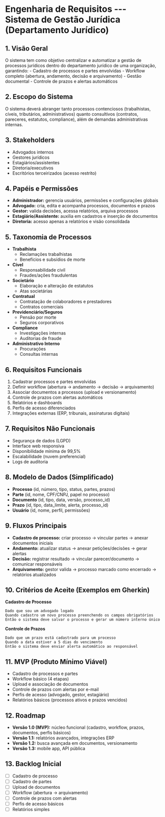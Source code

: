 # Engenharia de Requisitos --- Sistema de Gestão Jurídica (Departamento Jurídico)

## 1. Visão Geral

O sistema tem como objetivo centralizar e automatizar a gestão de
processos jurídicos dentro do departamento jurídico de uma organização,
garantindo: - Cadastro de processos e partes envolvidas - Workflow
completo (abertura, andamento, decisão e arquivamento) - Gestão
documental - Controle de prazos e alertas automáticos

## 2. Escopo do Sistema

O sistema deverá abranger tanto processos contenciosos (trabalhistas,
cíveis, tributários, administrativos) quanto consultivos (contratos,
pareceres, estatutos, compliance), além de demandas administrativas
internas.

## 3. Stakeholders

-   Advogados internos
-   Gestores jurídicos
-   Estagiários/assistentes
-   Diretoria/executivos
-   Escritórios terceirizados (acesso restrito)

## 4. Papéis e Permissões

-   **Administrador:** gerencia usuários, permissões e configurações
    globais
-   **Advogado:** cria, edita e acompanha processos, documentos e prazos
-   **Gestor:** valida decisões, acessa relatórios, arquiva processos
-   **Estagiário/Assistente:** auxilia em cadastros e inserção de
    documentos
-   **Diretoria:** acesso apenas a relatórios e visão consolidada

## 5. Taxonomia de Processos

-   **Trabalhista**
    -   Reclamações trabalhistas
    -   Benefícios e subsídios de morte
-   **Cível**
    -   Responsabilidade civil
    -   Fraudes/ações fraudulentas
-   **Societário**
    -   Elaboração e alteração de estatutos
    -   Atas societárias
-   **Contratual**
    -   Contratação de colaboradores e prestadores
    -   Contratos comerciais
-   **Previdenciário/Seguros**
    -   Pensão por morte
    -   Seguros corporativos
-   **Compliance**
    -   Investigações internas
    -   Auditorias de fraude
-   **Administrativo Interno**
    -   Procurações
    -   Consultas internas

## 6. Requisitos Funcionais

1.  Cadastrar processos e partes envolvidas
2.  Definir workflow (abertura → andamento → decisão → arquivamento)
3.  Associar documentos a processos (upload e versionamento)
4.  Controle de prazos com alertas automáticos
5.  Relatórios e dashboards
6.  Perfis de acesso diferenciados
7.  Integrações externas (ERP, tribunais, assinaturas digitais)

## 7. Requisitos Não Funcionais

-   Segurança de dados (LGPD)
-   Interface web responsiva
-   Disponibilidade mínima de 99,5%
-   Escalabilidade (nuvem preferencial)
-   Logs de auditoria

## 8. Modelo de Dados (Simplificado)

-   **Processo** (id, número, tipo, status, partes, prazos)
-   **Parte** (id, nome, CPF/CNPJ, papel no processo)
-   **Documento** (id, tipo, data, versão, processo_id)
-   **Prazo** (id, tipo, data_limite, alerta, processo_id)
-   **Usuário** (id, nome, perfil, permissões)

## 9. Fluxos Principais

-   **Cadastro de processo:** criar processo → vincular partes → anexar
    documentos iniciais
-   **Andamento:** atualizar status → anexar petições/decisões → gerar
    alertas
-   **Decisão:** registrar resultado → vincular parecer/documento →
    comunicar responsáveis
-   **Arquivamento:** gestor valida → processo marcado como encerrado →
    relatórios atualizados

## 10. Critérios de Aceite (Exemplos em Gherkin)

**Cadastro de Processo**

    Dado que sou um advogado logado  
    Quando cadastro um novo processo preenchendo os campos obrigatórios  
    Então o sistema deve salvar o processo e gerar um número interno único

**Controle de Prazos**

    Dado que um prazo está cadastrado para um processo  
    Quando a data estiver a 5 dias do vencimento  
    Então o sistema deve enviar alerta automático ao responsável

## 11. MVP (Produto Mínimo Viável)

-   Cadastro de processos e partes
-   Workflow básico (4 etapas)
-   Upload e associação de documentos
-   Controle de prazos com alertas por e-mail
-   Perfis de acesso (advogado, gestor, estagiário)
-   Relatórios básicos (processos ativos e prazos vencidos)

## 12. Roadmap

-   **Versão 1.0 (MVP):** núcleo funcional (cadastro, workflow, prazos,
    documentos, perfis básicos)
-   **Versão 1.1:** relatórios avançados, integrações ERP
-   **Versão 1.2:** busca avançada em documentos, versionamento
-   **Versão 1.3:** mobile app, API pública

## 13. Backlog Inicial

-   [ ] Cadastro de processo
-   [ ] Cadastro de partes
-   [ ] Upload de documentos
-   [ ] Workflow (abertura → arquivamento)
-   [ ] Controle de prazos com alertas
-   [ ] Perfis de acesso básicos
-   [ ] Relatórios simples
